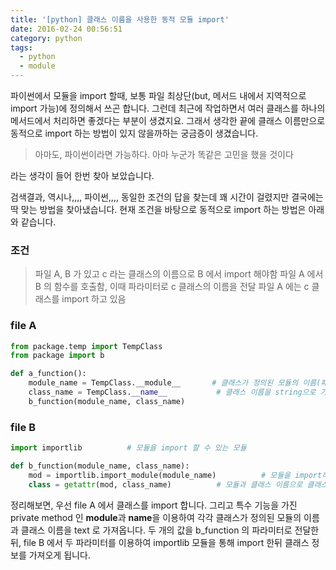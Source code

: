 ```yaml
---
title: '[python] 클래스 이름을 사용한 동적 모듈 import'
date: 2016-02-24 00:56:51
category: python
tags:
  - python
  - module
---
```


파이썬에서 모듈을 import 할때, 보통 파일 최상단(but, 메서드 내에서 지역적으로 import 가능)에 정의해서 쓰곤 합니다.
그런데 최근에 작업하면서 여러 클래스를 하나의 메서드에서 처리하면 좋겠다는 부분이 생겼지요.
그래서 생각한 끝에 클래스 이름만으로 동적으로 import 하는 방법이 있지 않을까하는 궁금증이 생겼습니다.

> 아마도, 파이썬이라면 가능하다. 아마 누군가 똑같은 고민을 했을 것이다

라는 생각이 들어 한번 찾아 보았습니다.

검색결과, 역시나,,,, 파이썬,,,,
동일한 조건의 답을 찾는데 꽤 시간이 걸렸지만 결국에는 딱 맞는 방법을 찾아냈습니다.
현재 조건을 바탕으로 동적으로 import 하는 방법은 아래와 같습니다.

### 조건

> 파일 A, B 가 있고 c 라는 클래스의 이름으로 B 에서 import 해야함
> 파일 A 에서 B 의 함수를 호출함, 이때 파라미터로 c 클래스의 이름을 전달
> 파일 A 에는 c 클래스를 import 하고 있음

### file A

```python
from package.temp import TempClass
from package import b

def a_function():
    module_name = TempClass.__module__       # 클래스가 정의된 모듈의 이름(패스)을 불러온다.
    class_name = TempClass.__name__           # 클래스 이름을 string으로 가져온다.
    b_function(module_name, class_name)
```

### file B

```python
import importlib          # 모듈을 import 할 수 있는 모듈

def b_function(module_name, class_name):
    mod = importlib.import_module(module_name)          # 모듈을 import하고 모듈을 리턴
    class = getattr(mod, class_name)          # 모듈과 클래스 이름으로 클래스 정보를 가져온다.
```

정리해보면,
우선 file A 에서 클래스를 import 합니다. 그리고 특수 기능을 가진 private method 인 **module**과 **name**을 이용하여 각각 클래스가 정의된 모듈의 이름과 클래스 이름을 text 로 가져옵니다. 두 개의 값을 b_function 의 파라미터로 전달한 뒤, file B 에서 두 파라미터를 이용하여 importlib 모듈을 통해 import 한뒤 클래스 정보를 가져오게 됩니다.
